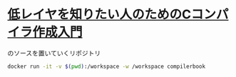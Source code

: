 # [低レイヤを知りたい人のためのCコンパイラ作成入門](https://www.sigbus.info/compilerbook)

のソースを置いていくリポジトリ

```start.sh
docker run -it -v $(pwd):/workspace -w /workspace compilerbook
```